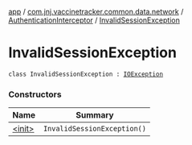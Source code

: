 [app](../../../index.md) / [com.jnj.vaccinetracker.common.data.network](../../index.md) / [AuthenticationInterceptor](../index.md) / [InvalidSessionException](./index.md)

# InvalidSessionException

`class InvalidSessionException : `[`IOException`](https://docs.oracle.com/javase/6/docs/api/java/io/IOException.html)

### Constructors

| Name | Summary |
|---|---|
| [&lt;init&gt;](-init-.md) | `InvalidSessionException()` |
